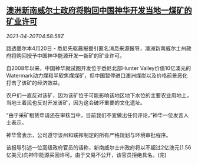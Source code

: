 <!--1618894863000-->
[澳洲新南威尔士政府将购回中国神华开发当地一煤矿的矿业许可](https://cn.reuters.com/article/au-shenhua-coal-mine-license-0420-idCNKBS2C70DH)
------

<div><i>2021-04-20T04:58:58Z</i></div><p>路透墨尔本4月20日 - 悉尼先驱晨报援引匿名消息来源报导，澳洲新南威尔士州政府将购回授予中国神华能源开发一新矿的矿业许可。</p><p>自2008年以来，中国神华就试图开发位于悉尼北部Hunter Valley价值10亿澳元的Watermark动力煤和半软焦煤煤矿，但中国暂停进口澳洲煤炭以及价格前景恶化打击了该矿的经济效益。</p><p>农户们一直反对该矿，因为该矿位于可能影响该地区地下水位的主要农业用地上，当地土着民也反对开发该矿，因为这会破坏重要的文化遗址。</p><p>“由于采矿租赁申请还在审核当中，目前我们不宜做出任何评论，”神华一位发言人士表示。</p><p>神华曾表示，公司遵守该州和联邦制定的所有严格规划与环境审批程序。</p><p>该报导引述一位高级政府官员的话称，新南威尔士州政府将以不超过2亿澳元(1.56亿美元)向神华能源买回许可。由于交易不公开，该官员拒绝具名。(完)</p>
